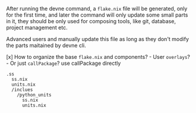 After running the devne command, a `flake.nix` file will be generated, only for the first time, and later the command 
will only update some small parts in it, they should be only used for composing tools, like git, database, 
project management etc.

Advanced users and manually update this file as long as they don't modify the parts maitained by devne cli.

[x] How to organize the base `flake.nix` and components?
    - User `overlays`?
    - Or just `callPackage`?
use callPackage directly


```
.ss
  ss.nix
  units.nix
  /inclues
    /python_units
      ss.nix
      units.nix
```
